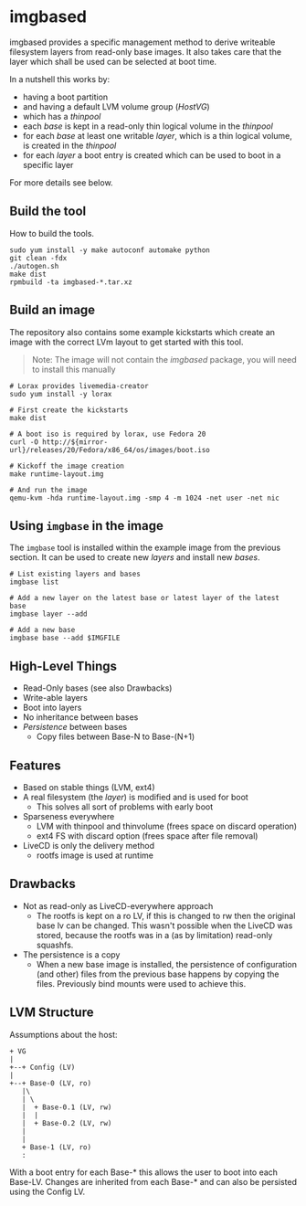 imgbased
========

imgbased provides a specific management method to derive writeable filesystem
layers from read-only base images.
It also takes care that the layer which shall be used can be selected at boot
time.

In a nutshell this works by:
 * having a boot partition
 * and having a default LVM volume group (*HostVG*)
 * which has a *thinpool*
 * each *base* is kept in a read-only thin logical volume in the *thinpool*
 * for each *base* at least one writable *layer*, which is a thin logical
   volume, is created in the *thinpool*
 * for each *layer* a boot entry is created which can be used to boot in a
   specific layer

For more details see below.


Build the tool
--------------

How to build the tools.

    sudo yum install -y make autoconf automake python
    git clean -fdx
    ./autogen.sh
    make dist
    rpmbuild -ta imgbased-*.tar.xz


Build an image
--------------

The repository also contains some example kickstarts which create an image with
the correct LVm layout to get started with this tool.

> Note: The image will not contain the *imgbased* package, you will need to
> install this manually

    # Lorax provides livemedia-creator
    sudo yum install -y lorax

    # First create the kickstarts
    make dist

    # A boot iso is required by lorax, use Fedora 20
    curl -O http://${mirror-url}/releases/20/Fedora/x86_64/os/images/boot.iso

    # Kickoff the image creation
    make runtime-layout.img

    # And run the image
    qemu-kvm -hda runtime-layout.img -smp 4 -m 1024 -net user -net nic


Using `imgbase` in the image
--------------------------

The `imgbase` tool is installed within the example image from the previous
section.
It can be used to create new *layers* and install new *bases*.

    # List existing layers and bases
    imgbase list

    # Add a new layer on the latest base or latest layer of the latest base
    imgbase layer --add

    # Add a new base
    imgbase base --add $IMGFILE


High-Level Things
-----------------

 * Read-Only bases (see also Drawbacks)
 * Write-able layers
 * Boot into layers
 * No inheritance between bases
 * *Persistence* between bases
    * Copy files between Base-N to Base-(N+1)


Features
--------

 * Based on stable things (LVM, ext4)
 * A real filesystem (the *layer*) is modified and is used for boot
    * This solves all sort of problems with early boot
 * Sparseness everywhere
    * LVM with thinpool and thinvolume (frees space on discard operation)
    * ext4 FS with discard option (frees space after file removal)
 * LiveCD is only the delivery method
    * rootfs image is used at runtime


Drawbacks
---------

 * Not as read-only as LiveCD-everywhere approach
    * The rootfs is kept on a ro LV, if this is changed to rw then the original
      base lv can be changed.
      This wasn't possible when the LiveCD was stored, because the rootfs was
      in a (as by limitation) read-only squashfs.
 * The persistence is a copy
    * When a new base image is installed, the persistence of configuration
      (and other) files from the previous base happens by copying the files.
      Previously bind mounts were used to achieve this.


LVM Structure
-------------

Assumptions about the host:

    + VG
    |
    +--+ Config (LV)
    |
    +--+ Base-0 (LV, ro)
       |\
       | \
       |  + Base-0.1 (LV, rw)
       |  |
       |  + Base-0.2 (LV, rw)
       |
       |
       + Base-1 (LV, ro)
       :

With a boot entry for each Base-\* this allows the user to boot into each
Base-LV.
Changes are inherited from each Base-\* and can also be persisted using the
Config LV.
